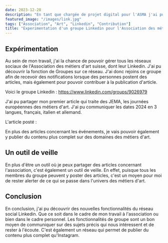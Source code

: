 ```yaml
---
date: 2023-12-28
description: "En tant que chargée de projet digital pour l'ASMA j'ai pu expérimenter les contributions dans les groupes Linkedin "
featured_image: "/images/link.jpg"
tags: ["Association", "Art", "Linkedin", "Contribution"]
title: "Experimentation d'un groupe Linkedin pour l'Association des métiers d'art Suisse"
---
```


## Expérimentation

Au sein de mon travail, j'ai la chance de pouvoir gérer tous les réseaux sociaux de l'Association des métiers d'art suisse, dont leur Linkedin. J'ai pu découvrir la fonction de Groupes sur ce réseau. J'ai donc rejoins ce groupe afin de recevoir des notifications lorsque des personnes postent des articles, mais également pour pouvoir contribuer à la publication d'article.

Voici le groupe Linkedin : https://www.linkedin.com/groups/9026979

J'ai pu partager mon premier article qui traite des JEMA, les journées européennes des métiers d'art. J'ai pu communiquer les dates 2024 en 3 langues, français, italien et allemand.

L'article posté :

En plus des articles concernant les événements, je vais pouvoir également y publier du contenu plus complet sur des domaines des métiers d'art.

## Un outil de veille

En plus d'être un outil où je peux partager des articles concernant l'association, c'est également un outil de veille. En effet, puisque tous les membres du groupe peuvent y poster des articles, c'est un moyen pour moi de rester alerter de ce qui se passe dans l'univers des métiers d'art.

## Conclusion

En conclusion, j'ai pu découvrir des nouvelles fonctionnalités du réseau social Linkedin. Que ce soit dans le cadre de mon travail à l'association ou bien dans le cadre personnel. Les fonctionnalités de groupe sont un bon moyen de communiquer sur des sujets précis qui nous intéressent et de rester à l'écoute. C'est également un réseau qui permet de publier du contenu plus complet qu'Instagram.
